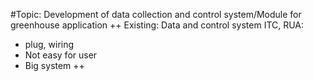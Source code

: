 #Topic: Development of data collection and control system/Module for greenhouse application
++ Existing: Data and control system ITC, RUA: 
 - plug, wiring
 - Not easy for user
 - Big system
++
